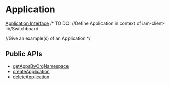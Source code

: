 # Application
[Application Interface](../api/interfaces/cacheServerClient_cacheServerClient_types.IApp.md)
/*
TO DO: 
//Define Application in context of iam-client-lib/Switchboard

//Give an example(s) of an Application
*/

## Public APIs
- [getAppsByOrgNamespace](../api/classes/iam.IAM.md#getAppsByOrgNamespace)
- [createApplication](../api/classes/iam.IAM.md#createapplication)
- [deleteApplication](../api/classes/iam.IAM.md#deleteapplication)


